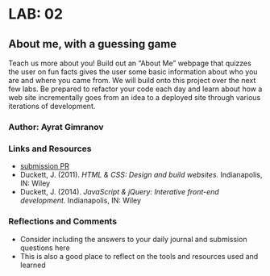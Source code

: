 # LAB: 02

## About me, with a guessing game

Teach us more about you! Build out an “About Me” webpage that quizzes the user on fun facts gives the user some basic information about who you are and where you came from. We will build onto this project over the next few labs. Be prepared to refactor your code each day and learn about how a web site incrementally goes from an idea to a deployed site through various iterations of development.

### Author: Ayrat Gimranov

### Links and Resources
* [submission PR]()
* Duckett, J. (2011). *HTML & CSS: Design and build websites.* Indianapolis, IN: Wiley  
* Duckett, J. (2014). *JavaScript & jQuery: Interative front-end development.* Indianapolis, IN: Wiley  

### Reflections and Comments
* Consider including the answers to your daily journal and submission questions here
* This is also a good place to reflect on the tools and resources used and learned